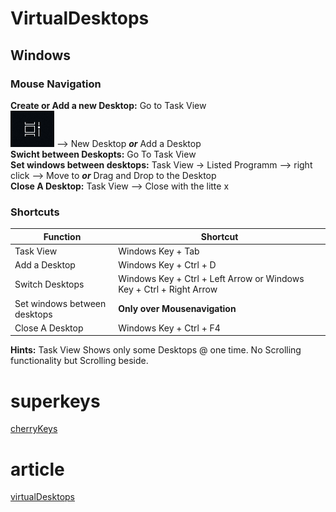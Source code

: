 # VirtualDesktops

## Windows

### Mouse Navigation
**Create or Add a new Desktop:** Go to Task View  
![Task View](pics/PicTaskView.png) --> New Desktop ***or*** Add a Desktop  
**Swicht between Deskopts:** Go To Task View  
**Set windows between desktops:** Task View -> Listed Programm --> right click --> Move to ***or***  Drag and Drop to the Desktop  
**Close A Desktop:** Task View --> Close with the litte x

### Shortcuts
| Function | Shortcut |
| --- | --- |
| Task View | Windows Key + Tab |
| Add a Desktop | Windows Key + Ctrl + D |
| Switch Desktops | Windows Key + Ctrl + Left Arrow or Windows Key + Ctrl + Right Arrow |
| Set windows between desktops | **Only over Mousenavigation** |
| Close A Desktop | Windows Key + Ctrl + F4 |

**Hints:** Task View Shows only some Desktops @ one time. No Scrolling functionality but Scrolling beside.

# superkeys
[cherryKeys](https://www.cherry.de/keys)  

# article
[virtualDesktops](https://4sysops.com/archives/how-to-use-windows-10-virtual-desktops-task-view/#task-view-workflow)  

